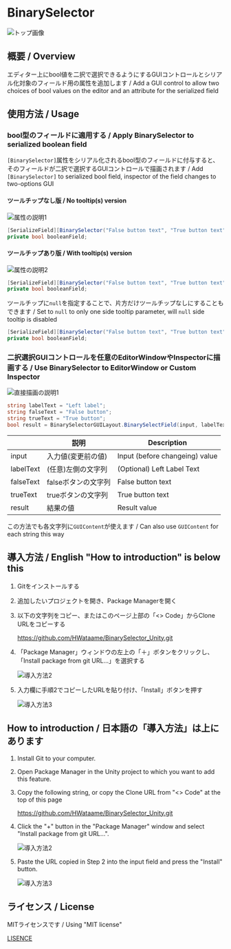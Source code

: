 # BinarySelector
![トップ画像](https://github.com/user-attachments/assets/19ea8e7c-1ba7-4399-adb5-bfa0ae16e6da)

## 概要 / Overview
エディター上にbool値を二択で選択できるようにするGUIコントロールとシリアル化対象のフィールド用の属性を追加します / Add a GUI control to allow two choices of bool values on the editor and an attribute for the serialized field

## 使用方法 / Usage
### bool型のフィールドに適用する / Apply BinarySelector to serialized boolean field
`[BinarySelector]`属性をシリアル化されるbool型のフィールドに付与すると、そのフィールドが二択で選択するGUIコントロールで描画されます / 
Add `[BinarySelector]` to serialized bool field, inspector of the field changes to two-options GUI

#### ツールチップなし版 / No tooltip(s) version
![属性の説明1](https://github.com/user-attachments/assets/3bfbba78-7a2a-4e0a-af41-32e8e4eb669a)
```csharp
[SerializeField][BinarySelector("False button text", "True button text")]
private bool booleanField;
```

#### ツールチップあり版 / With tooltip(s) version
![属性の説明2](https://github.com/user-attachments/assets/66166c17-5a6f-458b-a860-0651c25fbabb)
```csharp
[SerializeField][BinarySelector("False button text", "True button text", "False button tooltip", "True button tooltip")]
private bool booleanField;
```

ツールチップに`null`を指定することで、片方だけツールチップなしにすることもできます / 
Set to `null` to only one side tooltip parameter, will `null` side tooltip is disabled
```csharp
[SerializeField][BinarySelector("False button text", "True button text", "False button tooltip", null)]
private bool booleanField;
```

### 二択選択GUIコントロールを任意のEditorWindowやInspectorに描画する / Use BinarySelector to EditorWindow or Custom Inspector
![直接描画の説明1](https://github.com/user-attachments/assets/05617b8b-70ec-48cd-a14c-4e4390f2a483)
```csharp
string labelText = "Left label";
string falseText = "False button";
string trueText = "True button";
bool result = BinarySelectorGUILayout.BinarySelectField(input, labelText, falseText, trueText);
```
|           | 説明                | Description                    |
| --------- | ------------------- | ------------------------------ |
| input     | 入力値(変更前の値)  | Input (before changeing) value |
| labelText | (任意)左側の文字列  | (Optional) Left Label Text     |
| falseText | falseボタンの文字列 | False button text              |
| trueText  | trueボタンの文字列  | True button text               |
| result    | 結果の値            | Result value                   |

この方法でも各文字列に`GUIContent`が使えます / 
Can also use `GUIContent` for each string this way


## 導入方法 / English "How to introduction" is below this
1. Gitをインストールする
2. 追加したいプロジェクトを開き、Package Managerを開く
3. 以下の文字列をコピー、またはこのページ上部の「<> Code」からClone URLをコピーする

    https://github.com/HWataame/BinarySelector_Unity.git
4. 「Package Manager」ウィンドウの左上の「＋」ボタンをクリックし、「Install package from git URL...」を選択する

    ![導入方法2](https://github.com/user-attachments/assets/45fa456d-75ca-4189-b993-9819242bf05e)
5. 入力欄に手順2でコピーしたURLを貼り付け、「Install」ボタンを押す

    ![導入方法3](https://github.com/user-attachments/assets/a08ad672-85c7-4f65-ac54-debce69e09d2)

## How to introduction / 日本語の「導入方法」は上にあります
1. Install Git to your computer.
2. Open Package Manager in the Unity project to which you want to add this feature.
3. Copy the following string, or copy the Clone URL from "<> Code" at the top of this page

    https://github.com/HWataame/BinarySelector_Unity.git
4. Click the "+" button in the "Package Manager" window and select "Install package from git URL...".

    ![導入方法2](https://github.com/user-attachments/assets/45fa456d-75ca-4189-b993-9819242bf05e)
5. Paste the URL copied in Step 2 into the input field and press the "Install" button.

    ![導入方法3](https://github.com/user-attachments/assets/a08ad672-85c7-4f65-ac54-debce69e09d2)

## ライセンス / License
MITライセンスです / Using "MIT license"

[LISENCE](/LICENSE)
